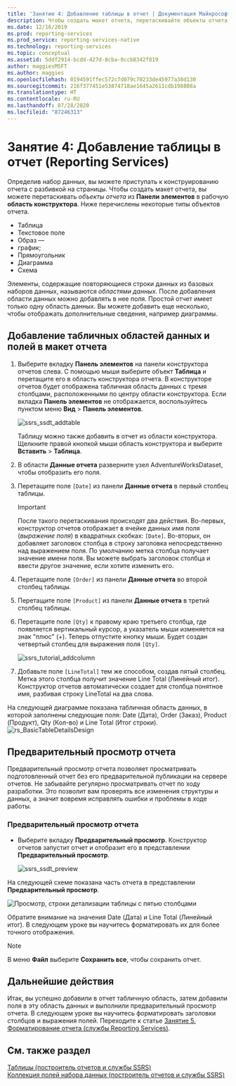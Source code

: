 ```yaml
---
title: 'Занятие 4: Добавление таблицы в отчет | Документация Майкрософт'
description: Чтобы создать макет отчета, перетаскивайте объекты отчета, например таблицу, из панели элементов в область конструктора.
ms.date: 12/16/2019
ms.prod: reporting-services
ms.prod_service: reporting-services-native
ms.technology: reporting-services
ms.topic: conceptual
ms.assetid: 5ddf2914-bcdd-427d-8cba-0ccb8342f819
author: maggiesMSFT
ms.author: maggies
ms.openlocfilehash: 0194591ffec572c7d079c70233de45977a38d130
ms.sourcegitcommit: 216f377451e53874718ae1645a2611cdb198808a
ms.translationtype: HT
ms.contentlocale: ru-RU
ms.lasthandoff: 07/28/2020
ms.locfileid: "87246313"
---
```

# <a name="lesson-4-add-a-table-to-the-report-reporting-services"></a>Занятие 4: Добавление таблицы в отчет (Reporting Services)

Определив набор данных, вы можете приступать к конструированию отчета с разбивкой на страницы. Чтобы создать макет отчета, вы можете перетаскивать *объекты отчета* из **Панели элементов** в рабочую **область конструктора**. Ниже перечислены некоторые типы объектов отчета.

- Таблица
- Текстовое поле
- Образ —
- график;
- Прямоугольник
- Диаграмма
- Схема

Элементы, содержащие повторяющиеся строки данных из базовых наборов данных, называются *областями данных*. После добавления области данных можно добавлять в нее поля. Простой отчет имеет только одну область данных. Вы можете добавить еще несколько, чтобы отображать дополнительные сведения, например диаграммы.

## <a name="add-a-table-data-region-and-fields-to-a-report-layout"></a>Добавление табличных областей данных и полей в макет отчета

1. Выберите вкладку **Панель элементов** на панели конструктора отчетов слева. С помощью мыши выберите объект **Таблица** и перетащите его в область конструктора отчета. В конструкторе отчетов будет отображена табличная область данных с тремя столбцами, расположенными по центру области конструктора. Если вкладка **Панель элементов** не отображается, воспользуйтесь пунктом меню **Вид** > **Панель элементов**.

    ![ssrs_ssdt_addtable](media/ssrs-ssdt-addtable.png)

    Таблицу можно также добавить в отчет из области конструктора. Щелкните правой кнопкой мыши область конструктора и выберите **Вставить** > **Таблица**.

2. В области **Данные отчета** разверните узел AdventureWorksDataset, чтобы отобразить его поля.

3. Перетащите поле `[Date]` из панели **Данные отчета** в первый столбец таблицы.

    > [!IMPORTANT]
    > После такого перетаскивания происходят два действия. Во-первых, конструктор отчетов отображает в ячейке данных имя поля (*выражение поля*) в квадратных скобках: `[Date]`. Во-вторых, он добавляет заголовок столбца в строку заголовка непосредственно над выражением поля. По умолчанию метка столбца получает значение имени поля. Вы можете выбрать заголовок столбца и ввести другое значение, если хотите изменить его.

4. Перетащите поле `[Order]` из панели **Данные отчета** во второй столбец таблицы.

5. Перетащите поле `[Product]` из панели **Данные отчета** в третий столбец таблицы.

6. Перетащите поле `[Qty]` к правому краю третьего столбца, где появляется вертикальный курсор, а указатель мыши изменяется на знак "плюс" (+). Теперь отпустите кнопку мыши. Будет создан четвертый столбец для выражения поля `[Qty]`.

    ![ssrs_tutorial_addcolumn](media/ssrs-tutorial-addcolumn.png)

7. Добавьте поле `[LineTotal]` тем же способом, создав пятый столбец. Метка этого столбца получит значение Line Total (Линейный итог). Конструктор отчетов автоматически создает для столбца понятное имя, разбивая строку LineTotal на два слова.

На следующей диаграмме показана табличная область данных, в которой заполнены следующие поля: Date (Дата), Order (Заказ), Product (Продукт), Qty (Кол-во) и Line Total (Итог строки).
![rs_BasicTableDetailsDesign](media/rs-basictabledetailsdesign.png)

## <a name="preview-your-report"></a>Предварительный просмотр отчета

Предварительный просмотр отчета позволяет просматривать подготовленный отчет без его предварительной публикации на сервере отчетов. Не забывайте регулярно просматривать отчет по ходу разработки. Это позволит вам проверять все изменения структуры и данных, а значит вовремя исправлять ошибки и проблемы в ходе работы.

### <a name="to-preview-a-report"></a>Предварительный просмотр отчета

- Выберите вкладку **Предварительный просмотр**. Конструктор отчетов запустит отчет и отобразит его в представлении **Предварительный просмотр**.

    ![ssrs_ssdt_preview](media/ssrs-ssdt-preview.png)

На следующей схеме показана часть отчета в представлении **Предварительный просмотр**.

   ![Просмотр, строки детализации таблицы с пятью столбцами](media/rs-basictabledetailspreview.png "Просмотр, строки детализации таблицы с пятью столбцами")

Обратите внимание на значения Date (Дата) и Line Total (Линейный итог). В следующем уроке вы научитесь форматировать их для более точного отображения.

> [!NOTE]
> В меню **Файл** выберите **Сохранить все**, чтобы сохранить отчет.

## <a name="next-steps"></a>Дальнейшие действия

Итак, вы успешно добавили в отчет табличную область, затем добавили поля в эту область данных и выполнили предварительный просмотр отчета. В следующем уроке вы научитесь форматировать заголовки столбцов и выражения полей. Переходите к статье [Занятие 5. Форматирование отчета (службы Reporting Services)](lesson-5-formatting-a-report-reporting-services.md).
  
## <a name="see-also"></a>См. также раздел

[Таблицы (построитель отчетов и службы SSRS)](report-design/tables-report-builder-and-ssrs.md)  
[Коллекция полей набора данных (построитель отчетов и службы SSRS)](report-data/dataset-fields-collection-report-builder-and-ssrs.md)  
